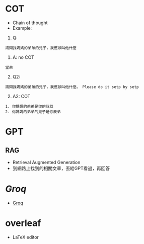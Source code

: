 # **COT**
- Chain of thought
- Example:
1. Q: 
```
請問我媽媽的弟弟的兒子，我應該叫他什麼
```
1. A: no COT
```
堂弟
```
2. Q2: 
```
請問我媽媽的弟弟的兒子，我應該叫他什麼。 Please do it setp by setp
```
2. A2: COT
```
1. 你媽媽的弟弟是你的叔叔
2. 你媽媽的弟弟的兒子是你表弟
```
# **GPT**
## **RAG**
- Retrieval Augmented Generation
- 到網路上找到的相關文章，丟給GPT看過，再回答

# _**Groq**_
- [Groq](https://groq.com)

# **overleaf**
- LaTeX editor